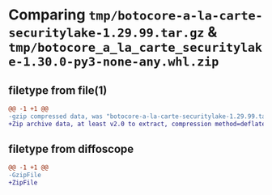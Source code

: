 # Comparing `tmp/botocore-a-la-carte-securitylake-1.29.99.tar.gz` & `tmp/botocore_a_la_carte_securitylake-1.30.0-py3-none-any.whl.zip`

## filetype from file(1)

```diff
@@ -1 +1 @@
-gzip compressed data, was "botocore-a-la-carte-securitylake-1.29.99.tar", last modified: Sat Mar 25 01:23:15 2023, max compression
+Zip archive data, at least v2.0 to extract, compression method=deflate
```

## filetype from diffoscope

```diff
@@ -1 +1 @@
-GzipFile
+ZipFile
```

